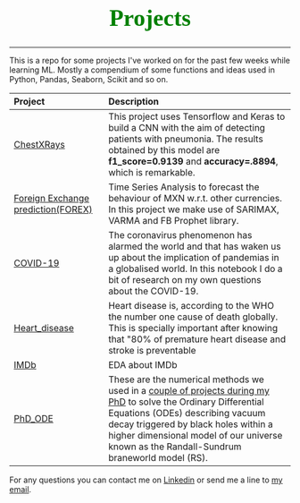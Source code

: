 <h1 style="color:green; font-family:candara; font-size:300%; text-align:center;"> 
    Projects
</h1>

***

This is a repo for some projects I've worked on for the past few weeks while learning ML. 
Mostly a compendium of some functions and ideas used in Python, Pandas, Seaborn, Scikit and so on.  
  
  
|Project|Description|
|:------|:----------|
|[ChestXRays](https://github.com/cuspime/Projects/blob/master/ChestXRays.ipynb) | This project uses Tensorflow and Keras to build a CNN with the aim of detecting patients with pneumonia. The results obtained by this model are **f1_score=0.9139** and **accuracy=.8894**, which is remarkable. |
|[Foreign Exchange prediction(FOREX)](https://github.com/cuspime/Projects/blob/master/FOREX.ipynb) | Time Series Analysis to forecast the behaviour of MXN w.r.t. other currencies. In this project we make use of SARIMAX, VARMA and FB Prophet library.|
|[COVID-19](https://github.com/cuspime/projects/blob/master/COVID-19.ipynb)| The coronavirus phenomenon has alarmed the world and that has waken us up about the implication of pandemias in a globalised world. In this notebook I do a bit of research on my own questions about the COVID-19. |
|[Heart_disease](https://github.com/vcuspinera/cuspime-projects/blob/master/Heart_disease.ipynb)| Heart disease is, according to the WHO the number one cause of death globally.  This is specially important after knowing that "80% of premature heart disease and stroke is preventable  |
|[IMDb](https://github.com/cuspime/Projects/blob/master/IMDb.ipynb)| EDA about IMDb |
|[PhD_ODE](https://github.com/cuspime/Projects/blob/master/PhD_ODE.ipynb)| These are the numerical methods we used in a [couple of projects during my PhD](https://journals.aps.org/prd/abstract/10.1103/PhysRevD.99.024046)  to solve the Ordinary Differential Equations (ODEs) describing vacuum decay triggered by black holes within a higher dimensional model of our universe known as the Randall-Sundrum braneworld model (RS). |
  
 

For any questions you can contact me on [Linkedin](https://www.linkedin.com/in/leocuspinera/) or send me a line to [my email](mailto:leocuspinera@gmail.com).
